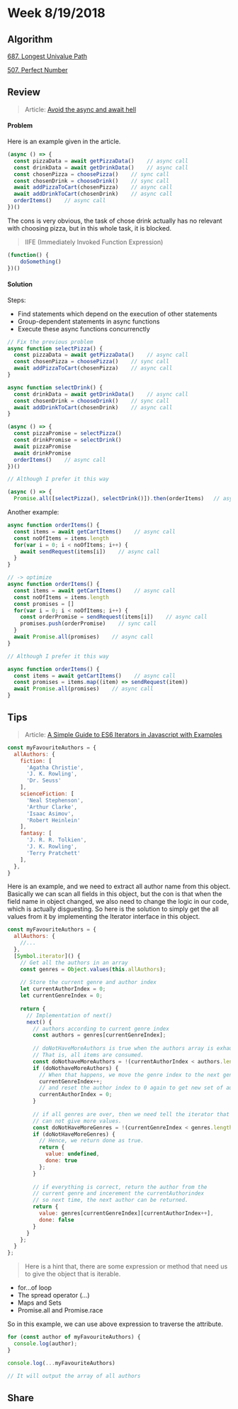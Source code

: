 # Week 8/19/2018
## Algorithm
[687. Longest Univalue Path](https://leetcode.com/problems/longest-univalue-path/description/)

[507. Perfect Number](https://leetcode.com/problems/perfect-number/description/)

## Review

> Article: [Avoid the async and await hell](https://medium.freecodecamp.org/avoiding-the-async-await-hell-c77a0fb71c4c)

#### Problem

Here is an example given in the article.
```javascript
(async () => {
  const pizzaData = await getPizzaData()    // async call
  const drinkData = await getDrinkData()    // async call
  const chosenPizza = choosePizza()    // sync call
  const chosenDrink = chooseDrink()    // sync call
  await addPizzaToCart(chosenPizza)    // async call
  await addDrinkToCart(chosenDrink)    // async call
  orderItems()    // async call
})()
```

The cons is very obvious, the task of chose drink actually has no relevant with choosing pizza, but in this whole task, it is blocked.

> IIFE (Immediately Invoked Function Expression)
```javascript
(function() {
    doSomething()
})()
```

#### Solution

Steps:
- Find statements which depend on the execution of other statements
- Group-dependent statements in async functions
- Execute these async functions concurrenctly

```javascript
// Fix the previous problem
async function selectPizza() {
  const pizzaData = await getPizzaData()    // async call
  const chosenPizza = choosePizza()    // sync call
  await addPizzaToCart(chosenPizza)    // async call
}

async function selectDrink() {
  const drinkData = await getDrinkData()    // async call
  const chosenDrink = chooseDrink()    // sync call
  await addDrinkToCart(chosenDrink)    // async call
}

(async () => {
  const pizzaPromise = selectPizza()
  const drinkPromise = selectDrink()
  await pizzaPromise
  await drinkPromise
  orderItems()    // async call
})()

// Although I prefer it this way 

(async () => {
  Promise.all([selectPizza(), selectDrink()]).then(orderItems)   // async call

```

Another example:
```javascript
async function orderItems() {
  const items = await getCartItems()    // async call
  const noOfItems = items.length
  for(var i = 0; i < noOfItems; i++) {
    await sendRequest(items[i])    // async call
  }
}

// -> optimize
async function orderItems() {
  const items = await getCartItems()    // async call
  const noOfItems = items.length
  const promises = []
  for(var i = 0; i < noOfItems; i++) {
    const orderPromise = sendRequest(items[i])    // async call
    promises.push(orderPromise)    // sync call
  }
  await Promise.all(promises)    // async call
}

// Although I prefer it this way 

async function orderItems() {
  const items = await getCartItems()    // async call
  const promises = items.map((item) => sendRequest(item))
  await Promise.all(promises)    // async call
}
```

## Tips

> Article: [A Simple Guide to ES6 Iterators in Javascript with Examples](https://codeburst.io/a-simple-guide-to-es6-iterators-in-javascript-with-examples-189d052c3d8e)

```javascript
const myFavouriteAuthors = {
  allAuthors: {
    fiction: [
      'Agatha Christie', 
      'J. K. Rowling',
      'Dr. Seuss'
    ],
    scienceFiction: [
      'Neal Stephenson',
      'Arthur Clarke',
      'Isaac Asimov', 
      'Robert Heinlein'
    ],
    fantasy: [
      'J. R. R. Tolkien',
      'J. K. Rowling',
      'Terry Pratchett'
    ],
  },
}
```

Here is an example, and we need to extract all author name from this object. Basically we can scan all fields in this object, but the con is that when the field name in object changed, we also need to change the logic in our code, which is actually disguesting. So here is the solution to simply get the all values from it by implementing the Iterator interface in this object.

```javascript
const myFavouriteAuthors = {
  allAuthors: {
    //...
  },
  [Symbol.iterator]() {
    // Get all the authors in an array
    const genres = Object.values(this.allAuthors);
    
    // Store the current genre and author index
    let currentAuthorIndex = 0;
    let currentGenreIndex = 0;
    
    return {
      // Implementation of next()
      next() {
        // authors according to current genre index
        const authors = genres[currentGenreIndex];
        
        // doNotHaveMoreAuthors is true when the authors array is exhausted.
        // That is, all items are consumed.
        const doNothaveMoreAuthors = !(currentAuthorIndex < authors.length);
        if (doNothaveMoreAuthors) {
          // When that happens, we move the genre index to the next genre
          currentGenreIndex++;
          // and reset the author index to 0 again to get new set of authors
          currentAuthorIndex = 0;
        }
        
        // if all genres are over, then we need tell the iterator that we 
        // can not give more values.
        const doNotHaveMoreGenres = !(currentGenreIndex < genres.length);
        if (doNotHaveMoreGenres) {
          // Hence, we return done as true.
          return {
            value: undefined,
            done: true
          };
        }
        
        // if everything is correct, return the author from the 
        // current genre and incerement the currentAuthorindex
        // so next time, the next author can be returned.
        return {
          value: genres[currentGenreIndex][currentAuthorIndex++],
          done: false
        }
      }
    };
  }
};
```

> Here is a hint that, there are some expression or method that need us to give the object that is iterable.

- for...of loop
- The spread operator (...)
- Maps and Sets
- Promise.all and Promise.race


So in this example, we can use above expression to traverse the attribute.

```javascript
for (const author of myFavouriteAuthors) {
  console.log(author);
}

console.log(...myFavouriteAuthors)

// It will output the array of all authors
```

## Share